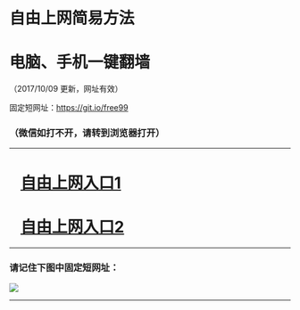 ﻿# 自由上网简易方法

# 电脑、手机一键翻墙

（2017/10/09 更新，网址有效）

固定短网址：https://git.io/free99

### （微信如打不开，请转到浏览器打开）


***





# &nbsp;&nbsp; <a href="http://ft266917823.fwq-tz-1001.info/fwqtz01.html?t=100900126806 " target="_blank">自由上网入口1</a>
# &nbsp;&nbsp; <a href="http://ft397225690.fwq-tz-1002.info/fwqtz02.html?t=100900127345 " target="_blank">自由上网入口2</a>
***

### 请记住下图中固定短网址：

<img src="https://s3-us-west-2.amazonaws.com/fwq-1001/yjfq-20170905okok.png" /> 


***

